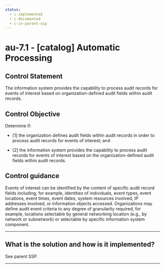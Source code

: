 ```yaml
---
status:
  - c-implemented
  - c-documented
  - c-in-parent-ssp
---
```


# au-7.1 - \[catalog\] Automatic Processing

## Control Statement

The information system provides the capability to process audit records for events of interest based on organization-defined audit fields within audit records.

## Control Objective

Determine if:

- \[1\] the organization defines audit fields within audit records in order to process audit records for events of interest; and

- \[2\] the information system provides the capability to process audit records for events of interest based on the organization-defined audit fields within audit records.

## Control guidance

Events of interest can be identified by the content of specific audit record fields including, for example, identities of individuals, event types, event locations, event times, event dates, system resources involved, IP addresses involved, or information objects accessed. Organizations may define audit event criteria to any degree of granularity required, for example, locations selectable by general networking location (e.g., by network or subnetwork) or selectable by specific information system component.

______________________________________________________________________

## What is the solution and how is it implemented?

See parent SSP.

______________________________________________________________________
